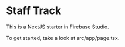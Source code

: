 # Staff Track

This is a NextJS starter in Firebase Studio.

To get started, take a look at src/app/page.tsx.
